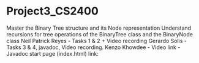# Project3_CS2400
Master the Binary Tree structure and its Node representation
Understand recursions for tree operations of the BinaryTree class and the BinaryNode class
Neil Patrick Reyes - Tasks 1 & 2 + Video recording
Gerardo Solis - Tasks 3 & 4, javadoc, Video recording.
Kenzo Khowdee -
Video link -
Javadoc start page (index.html) link:

